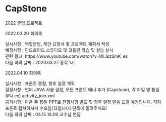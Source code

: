 # CapStone
2022 졸업 프로젝트 

2022.03.20 회의록 

<div>실시사항 : 역할분담, 제안 요청서 및 프로젝트 계획서 작성 </div>
<div>예정사항 : 안드로이드 스튜디오 및 코틀린 학습 및 실습 실시 </div>
<div>관련 링크:  https://www.youtube.com/watch?v=WlJszSmK_es </div>
다음 회의 날짜 : 2020.03.27 종각 1시


2022.04.10 회의록

<div>실시사항 : 프론트 종합, 향후 일정 계획 </div>
<div>결정사항 : 언어 JAVA 사용 결정, 모든 프론트 배너 추가 (Capstone), 각 파일 명 통일 부탁 ex) activity_join.xml </div>
<div>공지사항 : 다음 주 15일 PPT로 진행사항 발표 및 향후 일정 말씀 드릴 예정입니다. 각자 프론트 캡쳐하셔서 수요일(13일)까지 단톡에 올려주세요!
<div>다음 회의 날짜 : 04.15 14:00 교수님 면담  </div>
